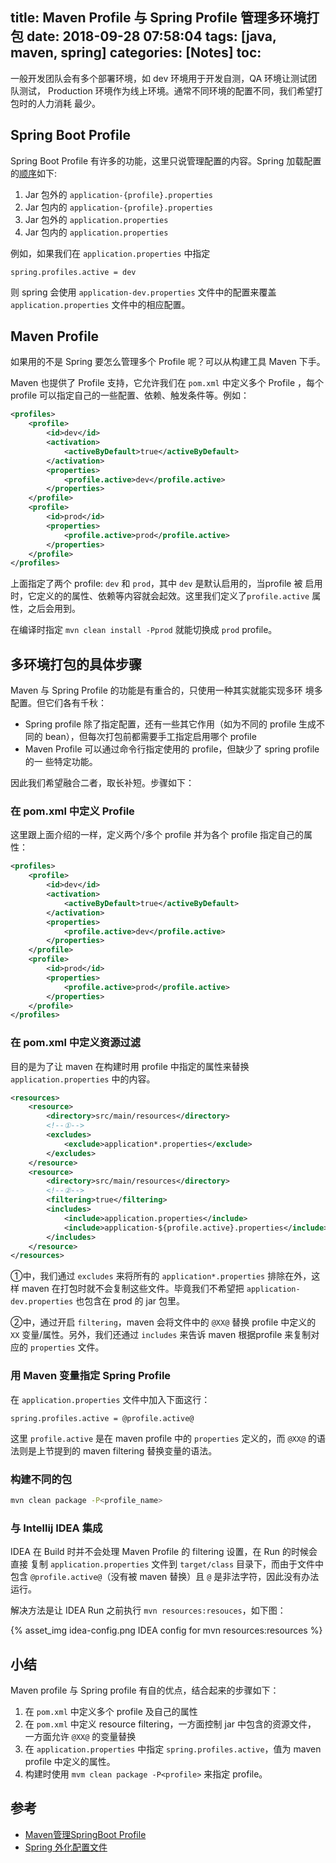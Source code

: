 title: Maven Profile 与 Spring Profile 管理多环境打包
date: 2018-09-28 07:58:04
tags: [java, maven, spring]
categories: [Notes]
toc:
---

一般开发团队会有多个部署环境，如 dev 环境用于开发自测，QA 环境让测试团队测试，
Production 环境作为线上环境。通常不同环境的配置不同，我们希望打包时的人力消耗
最少。

## Spring Boot Profile

Spring Boot Profile 有许多的功能，这里只说管理配置的内容。Spring 加载配置的[顺序](https://docs.spring.io/spring-boot/docs/current/reference/html/boot-features-external-config.html)如下:

1. Jar 包外的 `application-{profile}.properties`
1. Jar 包内的 `application-{profile}.properties`
2. Jar 包外的 `application.properties`
2. Jar 包内的 `application.properties`

例如，如果我们在 `application.properties` 中指定

```
spring.profiles.active = dev
```

则 spring 会使用 `application-dev.properties` 文件中的配置来覆盖
`application.properties` 文件中的相应配置。

## Maven Profile

如果用的不是 Spring 要怎么管理多个 Profile 呢？可以从构建工具 Maven 下手。

Maven 也提供了 Profile 支持，它允许我们在 `pom.xml` 中定义多个 Profile ，每个
profile 可以指定自己的一些配置、依赖、触发条件等。例如：

```xml
<profiles>
    <profile>
        <id>dev</id>
        <activation>
            <activeByDefault>true</activeByDefault>
        </activation>
        <properties>
            <profile.active>dev</profile.active>
        </properties>
    </profile>
    <profile>
        <id>prod</id>
        <properties>
            <profile.active>prod</profile.active>
        </properties>
    </profile>
</profiles>
```

上面指定了两个 profile: `dev` 和 `prod`，其中 `dev` 是默认启用的，当profile 被
启用时，它定义的的属性、依赖等内容就会起效。这里我们定义了`profile.active` 属
性，之后会用到。

在编译时指定 `mvn clean install -Pprod` 就能切换成 `prod` profile。

## 多环境打包的具体步骤

Maven 与 Spring Profile 的功能是有重合的，只使用一种其实就能实现多环
境多配置。但它们各有千秋：
- Spring profile 除了指定配置，还有一些其它作用（如为不同的 profile 生成不同的
    bean），但每次打包前都需要手工指定启用哪个 profile
- Maven Profile 可以通过命令行指定使用的 profile，但缺少了 spring profile 的一
    些特定功能。

因此我们希望融合二者，取长补短。步骤如下：

### 在 pom.xml 中定义 Profile

这里跟上面介绍的一样，定义两个/多个 profile 并为各个 profile 指定自己的属性：


```xml
<profiles>
    <profile>
        <id>dev</id>
        <activation>
            <activeByDefault>true</activeByDefault>
        </activation>
        <properties>
            <profile.active>dev</profile.active>
        </properties>
    </profile>
    <profile>
        <id>prod</id>
        <properties>
            <profile.active>prod</profile.active>
        </properties>
    </profile>
</profiles>
```

### 在 pom.xml 中定义资源过滤

目的是为了让 maven 在构建时用 profile 中指定的属性来替换
`application.properties` 中的内容。

```xml
<resources>
    <resource>
        <directory>src/main/resources</directory>
        <!--①-->
        <excludes>
            <exclude>application*.properties</exclude>
        </excludes>
    </resource>
    <resource>
        <directory>src/main/resources</directory>
        <!--②-->
        <filtering>true</filtering>
        <includes>
            <include>application.properties</include>
            <include>application-${profile.active}.properties</include>
        </includes>
    </resource>
</resources>
```

①中，我们通过 `excludes` 来将所有的 `application*.properties` 排除在外，这样
maven 在打包时就不会复制这些文件。毕竟我们不希望把
`application-dev.properties` 也包含在 prod 的 jar 包里。

②中，通过开启 `filtering`，maven 会将文件中的 `@XX@` 替换 profile 中定义的
`XX` 变量/属性。另外，我们还通过 `includes` 来告诉 maven 根据profile 来复制对
应的 `properties` 文件。

### 用 Maven 变量指定 Spring Profile

在 `application.properties` 文件中加入下面这行：

```
spring.profiles.active = @profile.active@
```

这里 `profile.active` 是在 maven profile 中的 `properties` 定义的，而 `@XX@`
的语法则是上节提到的 maven filtering 替换变量的语法。

### 构建不同的包

```sh
mvn clean package -P<profile_name>
```

### 与 Intellij IDEA 集成

IDEA 在 Build 时并不会处理 Maven Profile 的 filtering 设置，在 Run 的时候会直接
复制 `application.properties` 文件到 `target/class` 目录下，而由于文件中包含
`@profile.active@`（没有被 maven 替换）且 `@` 是非法字符，因此没有办法运行。

解决方法是让 IDEA Run 之前执行 `mvn resources:resouces`，如下图：

{% asset_img idea-config.png IDEA config for mvn resources:resources %}

## 小结

Maven profile 与 Spring profile 有自的优点，结合起来的步骤如下：

1. 在 `pom.xml` 中定义多个 profile 及自己的属性
2. 在 `pom.xml` 中定义 resource filtering，一方面控制 jar 中包含的资源文件，
   一方面允许 `@XX@` 的变量替换
3. 在 `application.properties` 中指定 `spring.profiles.active`，值为 maven
   profile 中定义的属性。
4. 构建时使用 `mvm clean package -P<profile>` 来指定 profile。

## 参考

- [Maven管理SpringBoot Profile](https://segmentfault.com/a/1190000011770028)
- [Spring 外化配置文件](https://docs.spring.io/spring-boot/docs/current/reference/html/boot-features-external-config.html)

